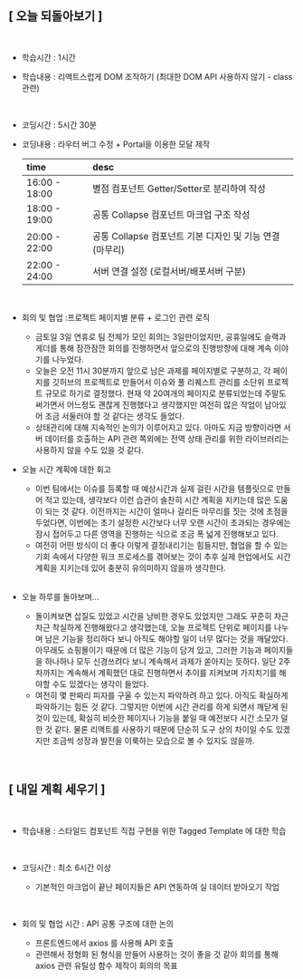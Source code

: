 ## [ 오늘 되돌아보기 ]

<br/>

- 학습시간 : 1시간
- 학습내용 : 리액트스럽게 DOM 조작하기 (최대한 DOM API 사용하지 않기 - class 관련)

  <br/>

- 코딩시간 : 5시간 30분
- 코딩내용 : 라우터 버그 수정 + Portal을 이용한 모달 제작

  | time          | desc                                                     |
  | :------------ | :------------------------------------------------------- |
  | 16:00 - 18:00 | 별점 컴포넌트 Getter/Setter로 분리하여 작성              |
  | 18:00 - 19:00 | 공통 Collapse 컴포넌트 마크업 구조 작성                  |
  | 20:00 - 22:00 | 공통 Collapse 컴포넌트 기본 디자인 및 기능 연결 (마무리) |
  | 22:00 - 24:00 | 서버 연결 설정 (로컬서버/배포서버 구분)                  |

  <br/>

- 회의 및 협업 :프로젝트 페이지별 분류 + 로그인 관련 로직

  - 금토일 3일 연휴로 팀 전체가 모인 회의는 3일만이었지만, 공휴일에도 슬랙과 게더를 통해 잠깐잠깐 회의를 진행하면서 앞으로의 진행방향에 대해 계속 이야기를 나누었다.
  - 오늘은 오전 11시 30분까지 앞으로 남은 과제를 페이지별로 구분하고, 각 페이지를 깃허브의 프로젝트로 만들어서 이슈와 풀 리퀘스트 관리를 소단위 프로젝트 규모로 하기로 결정했다. 현재 약 20여개의 페이지로 분류되었는데 주말도 써가면서 어느정도 괜찮게 진행했다고 생각했지만 여전히 많은 작업이 남아있어 조금 서둘러야 할 것 같다는 생각도 들었다.
  - 상태관리에 대해 지속적인 논의가 이루어지고 있다. 아마도 지금 방향이라면 서버 데이터를 호출하는 API 관련 쪽외에는 전역 상태 관리를 위한 라이브러리는 사용하지 않을 수도 있을 것 같다.

- 오늘 시간 계획에 대한 회고

  - 이번 팀에서는 이슈를 등록할 때 예상시간과 실제 걸린 시간을 템플릿으로 만들어 적고 있는데, 생각보다 이런 습관이 솔찬히 시간 계획을 지키는데 많은 도움이 되는 것 같다. 이전까지는 시간이 얼마나 걸리든 마무리를 짓는 것에 초점을 두었다면, 이번에는 초기 설정한 시간보다 너무 오랜 시간이 초과되는 경우에는 잠시 접어두고 다른 영역을 진행하는 식으로 조금 폭 넓게 진행해보고 있다.
  - 여전히 어떤 방식이 더 좋다 이렇게 결정내리기는 힘들지만, 협업을 할 수 있는 기회 속에서 다양한 워크 프로세스를 겪어보는 것이 추후 실제 현업에서도 시간계획을 지키는데 있어 충분히 유의미하지 않을까 생각한다.

  <br/>

- 오늘 하루를 돌아보며...

  - 돌이켜보면 삽질도 있었고 시간을 낭비한 경우도 있었지만 그래도 꾸준히 차근차근 착실하게 진행해왔다고 생각했는데, 오늘 프로젝트 단위로 페이지를 나누며 남은 기능을 정리하다 보니 아직도 해야할 일이 너무 많다는 것을 깨달았다. 아무래도 쇼핑몰이기 때문에 더 많은 기능이 담겨 있고, 그러한 기능과 페이지들을 하나하나 모두 신경쓰려다 보니 계속해서 과제가 쏟아지는 듯하다. 일단 2주차까지는 계속해서 계획했던 대로 진행하면서 추이를 지켜보며 가지치기를 해야할 수도 있겠다는 생각이 들었다.
  - 여전히 몇 판짜리 피자를 구울 수 있는지 파악하려 하고 있다. 아직도 확실하게 파악하기는 힘든 것 같다. 그렇지만 이번에 시간 관리를 하게 되면서 깨닫게 된 것이 있는데, 확실히 비슷한 페이지나 기능을 붙일 때 예전보다 시간 소모가 덜 한 것 같다. 물론 리액트를 사용하기 때문에 단순히 도구 상의 차이일 수도 있겠지만 조금씩 성장과 발전을 이룩하는 모습으로 볼 수 있지도 않을까.

<br/>

## [ 내일 계획 세우기 ]

<br/>

- 학습내용 : 스타일드 컴포넌트 직접 구현을 위한 Tagged Template 에 대한 학습

  <br/>

- 코딩시간 : 최소 6시간 이상

  - 기본적인 마크업이 끝난 페이지들은 API 연동하여 실 데이터 받아오기 작업

    <br/>

- 회의 및 협업 시간 : API 공통 구조에 대한 논의

  - 프론트엔드에서 axios 를 사용해 API 호출
  - 관련해서 정형화 된 형식을 만들어 사용하는 것이 좋을 것 같아 회의를 통해 axios 관련 유틸성 함수 제작이 회의의 목표
